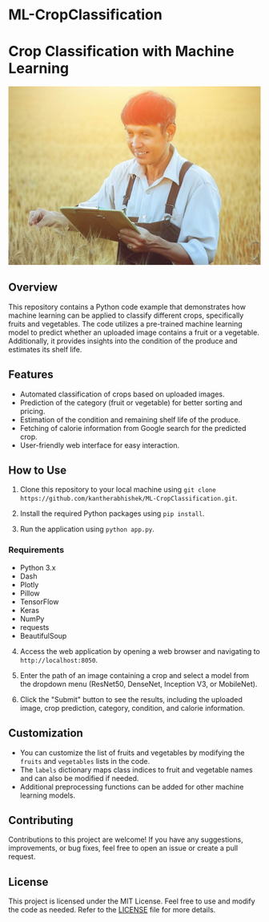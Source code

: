 # ML-CropClassification
# Crop Classification with Machine Learning

![Crop Classification](image.jpg)

## Overview

This repository contains a Python code example that demonstrates how machine learning can be applied to classify different crops, specifically fruits and vegetables. The code utilizes a pre-trained machine learning model to predict whether an uploaded image contains a fruit or a vegetable. Additionally, it provides insights into the condition of the produce and estimates its shelf life.

## Features

- Automated classification of crops based on uploaded images.
- Prediction of the category (fruit or vegetable) for better sorting and pricing.
- Estimation of the condition and remaining shelf life of the produce.
- Fetching of calorie information from Google search for the predicted crop.
- User-friendly web interface for easy interaction.

## How to Use

1. Clone this repository to your local machine using `git clone https://github.com/kantherabhishek/ML-CropClassification.git`.

2. Install the required Python packages using `pip install`.

3. Run the application using `python app.py`.
  ### Requirements

- Python 3.x
- Dash
- Plotly
- Pillow
- TensorFlow
- Keras
- NumPy
- requests
- BeautifulSoup
4. Access the web application by opening a web browser and navigating to `http://localhost:8050`.

5. Enter the path of an image containing a crop and select a model from the dropdown menu (ResNet50, DenseNet, Inception V3, or MobileNet).

6. Click the "Submit" button to see the results, including the uploaded image, crop prediction, category, condition, and calorie information.



## Customization

- You can customize the list of fruits and vegetables by modifying the `fruits` and `vegetables` lists in the code.
- The `labels` dictionary maps class indices to fruit and vegetable names and can also be modified if needed.
- Additional preprocessing functions can be added for other machine learning models.

## Contributing

Contributions to this project are welcome! If you have any suggestions, improvements, or bug fixes, feel free to open an issue or create a pull request.

## License

This project is licensed under the MIT License. Feel free to use and modify the code as needed. Refer to the [LICENSE](LICENSE) file for more details.

